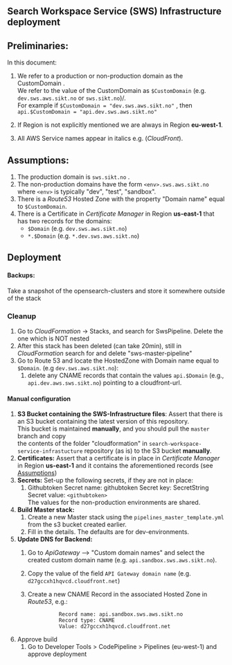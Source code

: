 ## Search Workspace Service (SWS) Infrastructure deployment 

## Preliminaries:

In this document:

1. We refer to a production or non-production domain as the CustomDomain .  
   We refer to the value of the CustomDomain  as `$CustomDomain` (e.g. `dev.sws.aws.sikt.no` or `sws.sikt.no`)/.  
   For example if `$CustomDomain = "dev.sws.aws.sikt.no"` ,  then `api.$CustomDomain = "api.dev.sws.aws.sikt.no"`

2. If Region is not explicitly mentioned we are always in Region **eu-west-1**.

3. All AWS Service names appear in italics e.g. (_CloudFront_).

<a href="#Assumptions"></a>
## Assumptions:
1. The production domain is `sws.sikt.no` .
2. The non-production domains have the form `<env>.sws.aws.sikt.no` where `<env>` is typically "dev", "test", "sandbox".
3. There is a _Route53_ Hosted Zone with the property "Domain name" equal to `$CustomDomain`.
4. There is a Certificate in _Certificate Manager_ in Region **us-east-1**  that has two records for the domains:
    * `$Domain`   (e.g. `dev.sws.aws.sikt.no`)
    * `*.$Domain` (e.g. `*.dev.sws.aws.sikt.no`)

## Deployment

#### Backups:
Take a snapshot of the opensearch-clusters and store it somewhere outside of the stack

### Cleanup

1. Go to _CloudFormation_ -> Stacks, and search for SwsPipeline. Delete the one which is NOT nested
2. After this stack has been deleted (can take 20min), still in _CloudFormation_ search for and delete "sws-master-pipeline"
3. Go to Route 53 and locate the HostedZone with Domain name equal to `$Domain`. (e.g `dev.sws.aws.sikt.no`):
   1. delete any CNAME records that contain the values `api.$Domain` (e.g., `api.dev.aws.sws.sikt.no`) pointing to a cloudfront-url.

#### Manual configuration

1. **S3 Bucket containing the SWS-Infrastructure files**:
Assert that there is an S3 bucket containing the latest version of this repository.  
This bucket is maintained **manually**, and you should pull the `master` branch and copy  
the contents of the folder "cloudformation" in `search-workspace-service-infrastucture` repository (as is) to the S3 bucket **manually**.
2. **Certificates:**
Assert that a certificate is in place in _Certificate Manager_ in Region **us-east-1** and it contains the aforementioned records (see [Assumptions](#Assumptions))
3. **Secrets:** Set-up the following secrets, if they are not in place:
   1. Githubtoken
                Secret name: githubtoken
                Secret key:   SecretString  
                Secret value: `<githubtoken>`   
                The values for the non-production environments are shared.   
4. **Build Master stack:**
   1. Create a new Master stack using the `pipelines_master_template.yml` from the s3 bucket created earlier.
   2. Fill in the details. The defaults are for dev-environments. 
5. **Update DNS for Backend:** 
   1. Go to _ApiGateway_ --> "Custom domain names" and select the created custom domain name (e.g. `api.sandbox.sws.aws.sikt.no`).
   2. Copy the value of the field `API Gateway domain name` (e.g. `d27gccxh1hqvcd.cloudfront.net`)
   3. Create a new CNAME Record in the associated Hosted Zone in _Route53_, e.g.:

                    Record name: api.sandbox.sws.aws.sikt.no
                    Record type: CNAME
                    Value: d27gccxh1hqvcd.cloudfront.net
6. Approve build
   1. Go to Developer Tools > CodePipeline > Pipelines (eu-west-1) and approve deployment

